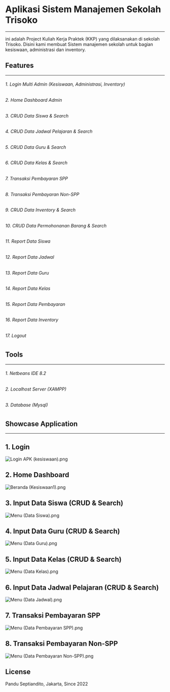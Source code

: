 # Aplikasi Sistem Manajemen Sekolah Trisoko  
------------------------
ini adalah Project Kuliah Kerja Praktek (KKP) yang dilaksanakan di sekolah Trisoko. Disini kami membuat Sistem manajemen sekolah untuk bagian kesiswaan, administrasi dan inventory.

## Features
------------------------
###### 1. Login Multi Admin (Kesiswaan, Administrasi, Inventory)
###### 2. Home Dashboard Admin
###### 3. CRUD Data Siswa & Search
###### 4. CRUD Data Jadwal Pelajaran & Search
###### 5. CRUD Data Guru & Search
###### 6. CRUD Data Kelas & Search
###### 7. Transaksi Pembayaran SPP
###### 8. Transaksi Pembayaran Non-SPP
###### 9. CRUD Data Inventory & Search
###### 10. CRUD Data Permohonanan Barang & Search
###### 11. Report Data Siswa
###### 12. Report Data Jadwal
###### 13. Report Data Guru
###### 14. Report Data Kelas
###### 15. Report Data Pembayaran
###### 16. Report Data Inventory
###### 17. Logout
#
## Tools
------------------------
###### 1. Netbeans IDE 8.2
###### 2. Localhost Server (XAMPP) 
###### 3. Database (Mysql) 
#
## Showcase Application
------
## 1. Login 
![Login APK (kesiswaan).png](https://www.dropbox.com/s/igxsbu0rhwjk6qt/Login%20APK%20%28kesiswaan%29.png?dl=0&raw=1)
## 2. Home Dashboard
![Beranda (Kesiswaan1).png](https://www.dropbox.com/s/vjtitbc58kldovk/Beranda%20%28Kesiswaan1%29.png?dl=0&raw=1)
## 3. Input Data Siswa (CRUD & Search)
![Menu (Data Siswa).png](https://www.dropbox.com/s/rfnkqlfjptr8oh7/Menu%20%28Data%20Siswa%29.png?dl=0&raw=1)
## 4. Input Data Guru (CRUD & Search)
![Menu (Data Guru).png](https://www.dropbox.com/s/simqg5v3oc8pse6/Menu%20%28Data%20Guru%29.png?dl=0&raw=1)
## 5. Input Data Kelas (CRUD & Search)
![Menu (Data Kelas).png](https://www.dropbox.com/s/ujwpy1izuxmyuk4/Menu%20%28Data%20Kelas%29.png?dl=0&raw=1)
## 6. Input Data Jadwal Pelajaran (CRUD & Search)
![Menu (Data Jadwal).png](https://www.dropbox.com/s/akm3p6on1pzrhef/Menu%20%28Data%20Jadwal%29.png?dl=0&raw=1) 
## 7. Transaksi Pembayaran SPP
![Menu (Data Pembayaran SPP).png](https://www.dropbox.com/s/6bpso9jp0hpm9s7/Menu%20%28Data%20Pembayaran%20SPP%29.png?dl=0&raw=1)
## 8. Transaksi Pembayaran Non-SPP
![Menu (Data Pembayaran Non-SPP).png](https://www.dropbox.com/s/8ugwvfinujtslhz/Menu%20%28Data%20Pembayaran%20Non-SPP%29.png?dl=0&raw=1)

## License
Pandu Septiandito, Jakarta, Since 2022



